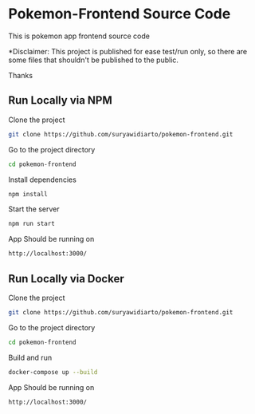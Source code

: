 # Pokemon-Frontend Source Code

This is pokemon app frontend source code

\*Disclaimer:
This project is published for ease test/run only, so there are some files that shouldn't be published to the public.

Thanks

## Run Locally via NPM

Clone the project

```bash
git clone https://github.com/suryawidiarto/pokemon-frontend.git
```

Go to the project directory

```bash
cd pokemon-frontend
```

Install dependencies

```bash
npm install
```

Start the server

```bash
npm run start
```

App Should be running on

```bash
http://localhost:3000/
```

## Run Locally via Docker

Clone the project

```bash
git clone https://github.com/suryawidiarto/pokemon-frontend.git
```

Go to the project directory

```bash
cd pokemon-frontend
```

Build and run

```bash
docker-compose up --build
```

App Should be running on

```bash
http://localhost:3000/
```
